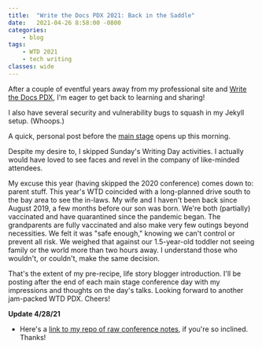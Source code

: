 ```yaml
---
title:  "Write the Docs PDX 2021: Back in the Saddle"
date:   2021-04-26 8:58:00 -0800
categories:
    - blog
tags:
    - WTD 2021
    - tech writing
classes: wide
---
```


After a couple of eventful years away from my professional site and [Write the Docs PDX](https://www.writethedocs.org/conf/portland/2021/), I'm eager to get back to learning and sharing!

<!--more-->

I also have several security and vulnerability bugs to squash in my Jekyll setup. (Whoops.)

A quick, personal post before the [main stage](https://www.writethedocs.org/conf/portland/2021/schedule/) opens up this morning.

Despite my desire to, I skipped Sunday's Writing Day activities. I actually would have loved to see faces and revel in the company of like-minded attendees.

My excuse this year (having skipped the 2020 conference) comes down to: parent stuff. This year's WTD coincided with a long-planned drive south to the bay area to see the in-laws. My wife and I haven't been back since August 2019, a few months before our son was born. We're both (partially) vaccinated and have quarantined since the pandemic began. The grandparents are fully vaccinated and also make very few outings beyond necessities. We felt it was "safe enough," knowing we can't control or prevent all risk. We weighed that against our 1.5-year-old toddler not seeing family or the world more than two hours away. I understand those who wouldn't, or couldn't, make the same decision.

That's the extent of my pre-recipe, life story blogger introduction. I'll be posting after the end of each main stage conference day with my impressions and thoughts on the day's talks. Looking forward to another jam-packed WTD PDX. Cheers!

**Update 4/28/21**
- Here's a [link to my repo of raw conference notes](https://github.com/a-thay/WTD-2021), if you're so inclined. Thanks!
